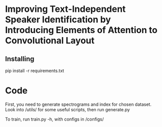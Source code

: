 # Improving Text-Independent Speaker Identification by Introducing Elements of Attention to Convolutional Layout



## Installing
pip install -r requirements.txt

# Code
First, you need to generate spectrograms and index for chosen dataset. Look into /utils/ for some useful scripts, then run generate.py

To train, run train.py -h, with configs in /configs/